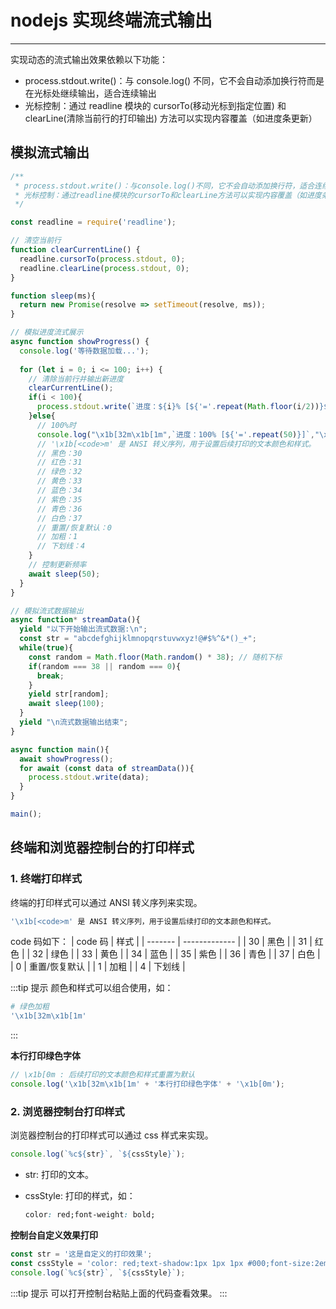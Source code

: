 # nodejs 实现终端流式输出
---
实现动态的流式输出效果依赖以下功能：
- process.stdout.write()：与 console.log() 不同，它不会自动添加换行符而是在光标处继续输出，适合连续输出
- 光标控制：通过 readline 模块的 cursorTo(移动光标到指定位置) 和 clearLine(清除当前行的打印输出) 方法可以实现内容覆盖（如进度条更新）

## 模拟流式输出
```js
/**
 * process.stdout.write()：与console.log()不同，它不会自动添加换行符，适合连续输出
 * 光标控制：通过readline模块的cursorTo和clearLine方法可以实现内容覆盖（如进度条更新）
 */

const readline = require('readline');

// 清空当前行
function clearCurrentLine() {
  readline.cursorTo(process.stdout, 0);
  readline.clearLine(process.stdout, 0);
}

function sleep(ms){
  return new Promise(resolve => setTimeout(resolve, ms));
}

// 模拟进度流式展示
async function showProgress() {
  console.log('等待数据加载...');
  
  for (let i = 0; i <= 100; i++) {
    // 清除当前行并输出新进度
    clearCurrentLine();
    if(i < 100){
      process.stdout.write(`进度：${i}% [${'='.repeat(Math.floor(i/2))}${' '.repeat(50 - Math.floor(i/2))}]`);
    }else{
      // 100%时
      console.log("\x1b[32m\x1b[1m",`进度：100% [${'='.repeat(50)}]`,"\x1b[0m");// 本行打印加粗绿色，后续重置默认
      // '\x1b[<code>m' 是 ANSI 转义序列，用于设置后续打印的文本颜色和样式。
      // 黑色：30
      // 红色：31
      // 绿色：32
      // 黄色：33
      // 蓝色：34
      // 紫色：35
      // 青色：36
      // 白色：37
      // 重置/恢复默认：0
      // 加粗：1
      // 下划线：4
    }
    // 控制更新频率
    await sleep(50);
  }
}

// 模拟流式数据输出
async function* streamData(){
  yield "以下开始输出流式数据:\n";
  const str = "abcdefghijklmnopqrstuvwxyz!@#$%^&*()_+";
  while(true){
    const random = Math.floor(Math.random() * 38); // 随机下标
    if(random === 38 || random === 0){
      break;
    }
    yield str[random];
    await sleep(100);
  }
  yield "\n流式数据输出结束";
}

async function main(){
  await showProgress();
  for await (const data of streamData()){
    process.stdout.write(data);
  }
}

main();
```


## 终端和浏览器控制台的打印样式

### 1. 终端打印样式
终端的打印样式可以通过 ANSI 转义序列来实现。
```bash
'\x1b[<code>m' 是 ANSI 转义序列，用于设置后续打印的文本颜色和样式。
```
code 码如下：
| code 码 | 样式          |
| ------- | ------------- |
| 30      | 黑色          |
| 31      | 红色          |
| 32      | 绿色          |
| 33      | 黄色          |
| 34      | 蓝色          |
| 35      | 紫色          |
| 36      | 青色          |
| 37      | 白色          |
| 0       | 重置/恢复默认 |
| 1       | 加粗          |
| 4       | 下划线        |

:::tip 提示
颜色和样式可以组合使用，如：
```bash
# 绿色加粗
'\x1b[32m\x1b[1m'
```
:::

**本行打印绿色字体**
```js
// \x1b[0m : 后续打印的文本颜色和样式重置为默认
console.log('\x1b[32m\x1b[1m' + '本行打印绿色字体' + '\x1b[0m');
```

### 2. 浏览器控制台打印样式

浏览器控制台的打印样式可以通过 css 样式来实现。
```js
console.log(`%c${str}`, `${cssStyle}`);
```

- str: 打印的文本。
- cssStyle: 打印的样式，如：

    ```css
    color: red;font-weight: bold;
    ```

**控制台自定义效果打印**
```js
const str = '这是自定义的打印效果';
const cssStyle = 'color: red;text-shadow:1px 1px 1px #000;font-size:2em;';
console.log(`%c${str}`, `${cssStyle}`);
```

:::tip 提示
可以打开控制台粘贴上面的代码查看效果。
:::